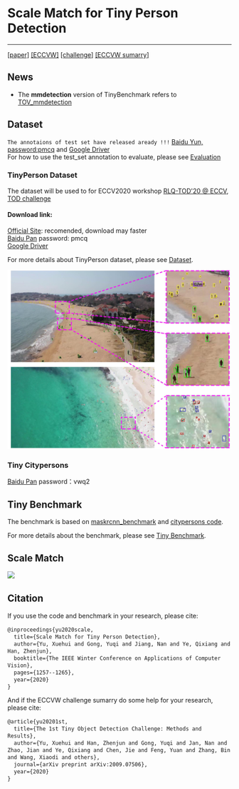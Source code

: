 # Scale Match for Tiny Person Detection

------------------------
[[paper]](http://openaccess.thecvf.com/content_WACV_2020/papers/Yu_Scale_Match_for_Tiny_Person_Detection_WACV_2020_paper.pdf) [[ECCVW]](https://rlq-tod.github.io/challenge1.html)
[[challenge]](https://competitions.codalab.org/competitions/24551)
[[ECCVW sumarry]](https://arxiv.org/abs/2009.07506)
 
## News
- The **mmdetection** version of TinyBenchmark refers to [TOV_mmdetection](https://github.com/ucas-vg/TOV_mmdetection)

## Dataset

`The annotaions of test set have released aready !!!` [Baidu Yun, password:pmcq](https://pan.baidu.com/s/1kkugS6y2vT4IrmEV_2wtmQ) and [Google Driver](https://drive.google.com/open?id=1KrH9uEC9q4RdKJz-k34Q6v5hRewU5HOw) <br/>
For how to use the test_set annotation to evaluate, please see [Evaluation](https://github.com/ucas-vg/TinyBenchmark/blob/master/tiny_benchmark/README.md#evaluation-)


### TinyPerson Dataset

The dataset will be used to for ECCV2020 workshop [RLQ-TOD'20 @ ECCV](https://rlq-tod.github.io/challenge1.html), [TOD challenge](https://competitions.codalab.org/competitions/24551)

#### Download link:
[Official Site](http://vision.ucas.ac.cn/resource.asp): recomended, download may faster<br/>
[Baidu Pan](https://pan.baidu.com/s/1kkugS6y2vT4IrmEV_2wtmQ)   password: pmcq<br/>
[Google Driver](https://drive.google.com/open?id=1KrH9uEC9q4RdKJz-k34Q6v5hRewU5HOw)<br/>

For more details about TinyPerson dataset, please see [Dataset](dataset/).

![](figure/annotation_rule.jpg)

### Tiny Citypersons
[Baidu Pan](https://pan.baidu.com/s/1CvEUuLKK6AFHpEZAjkS6fg) password：vwq2<br/>

## Tiny Benchmark
The benchmark is based on [maskrcnn_benchmark](https://github.com/facebookresearch/maskrcnn-benchmark) and [citypersons code](https://bitbucket.org/shanshanzhang/citypersons/src/default/evaluation/).

For more details about the benchmark, please see [Tiny Benchmark](tiny_benchmark/).

## Scale Match

![](figure/scale_match.jpg)

## Citation

If you use the code and benchmark in your research, please cite:
```
@inproceedings{yu2020scale,
  title={Scale Match for Tiny Person Detection},
  author={Yu, Xuehui and Gong, Yuqi and Jiang, Nan and Ye, Qixiang and Han, Zhenjun},
  booktitle={The IEEE Winter Conference on Applications of Computer Vision},
  pages={1257--1265},
  year={2020}
}
```
And if the ECCVW challenge sumarry do some help for your research, please cite:
```
@article{yu20201st,
  title={The 1st Tiny Object Detection Challenge: Methods and Results},
  author={Yu, Xuehui and Han, Zhenjun and Gong, Yuqi and Jan, Nan and Zhao, Jian and Ye, Qixiang and Chen, Jie and Feng, Yuan and Zhang, Bin and Wang, Xiaodi and others},
  journal={arXiv preprint arXiv:2009.07506},
  year={2020}
}
```

